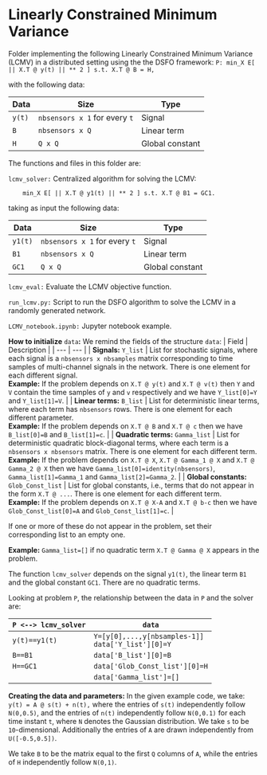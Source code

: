 # Linearly Constrained Minimum Variance
 
Folder implementing the following Linearly Constrained Minimum Variance (LCMV) in a distributed setting using the the DSFO framework:
``
P: min_X E[ || X.T @ y(t) || ** 2 ] s.t. X.T @ B = H,
``

with the following data:

|Data|Size|Type|
| --- | --- | --- |
| `y(t)` | `nbsensors x 1` for every `t` | Signal |
| `B` | `nbsensors x Q` | Linear term |
| `H` | `Q x Q` | Global constant |


The functions and files in this folder are:

`lcmv_solver:` Centralized algorithm for solving the LCMV:

        min_X E[ || X.T @ y1(t) || ** 2 ] s.t. X.T @ B1 = GC1.

taking as input the following data:

|Data|Size|Type|
| --- | --- | --- |
| `y1(t)` | `nbsensors x 1` for every `t` | Signal |
| `B1` | `nbsensors x Q` | Linear term |
| `GC1` | `Q x Q` | Global constant |

`lcmv_eval:`  Evaluate the LCMV objective function.

`run_lcmv.py:` Script to run the DSFO algorithm to solve the LCMV in a randomly generated network.

`LCMV_notebook.ipynb:` Jupyter notebook example.

**How to initialize** `data`**:** We remind the fields of the structure `data`:
| Field | Description |
 | --- | --- |
 | **Signals:** `Y_list` | List for stochastic signals, where each signal is a `nbsensors x nbsamples` matrix corresponding to time samples of multi-channel signals in the network. There is one element for each different signal. <br /> **Example:** If the problem depends on `X.T @ y(t)` and `X.T @ v(t)` then `Y` and `V` contain the time samples of `y` and `v` respectively and we have `Y_list[0]=Y` and `Y_list[1]=V`. |
| **Linear terms:** `B_list` | List for deterministic linear terms, where each term has `nbsensors` rows. There is one element for each different parameter. <br />**Example:** If the problem depends on `X.T @ B` and `X.T @ c` then we have `B_list[0]=B` and `B_list[1]=c`. |
| **Quadratic terms:** `Gamma_list` | List for deterministic quadratic block-diagonal terms, where each term is a `nbsensors x nbsensors` matrix. There is one element for each different term. <br />**Example:** If the problem depends on `X.T @ X`, `X.T @ Gamma_1 @ X` and `X.T @ Gamma_2 @ X` then we have `Gamma_list[0]=identity(nbsensors)`, `Gamma_list[1]=Gamma_1` and `Gamma_list[2]=Gamma_2`. |
| **Global constants:** `Glob_Const_list` | List for global constants, i.e., terms that do not appear in the form `X.T @ ...`. There is one element for each different term. <br />**Example:** If the problem depends on `X.T @ X-A` and `X.T @ b-c` then we have `Glob_Const_list[0]=A` and `Glob_Const_list[1]=c`. |

If one or more of these do not appear in the problem, set their corresponding list to an empty one.

**Example:** `Gamma_list=[]` if no quadratic term `X.T @ Gamma @ X` appears in the problem.

The function `lcmv_solver` depends on the signal `y1(t)`, the linear term `B1` and the global constant `GC1`. There are no quadratic terms.

Looking at problem `P`, the relationship between the data in `P` and the solver are:

|`P <--> lcmv_solver`| `data` |
| --- | --- |
| `y(t)==y1(t)` | `Y=[y[0],...,y[nbsamples-1]]`<br />`data['Y_list'][0]=Y` |
| `B==B1` | `data['B_list'][0]=B` |
| `H==GC1`| `data['Glob_Const_list'][0]=H` |
|  | `data['Gamma_list']=[]` |

**Creating the data and parameters:** In the given example code, we take:
``
y(t) = A @ s(t) + n(t),
``
where the entries of `s(t)` independently follow `N(0,0.5)`, and the entries of `n(t)` independently follow `N(0,0.1)` for each time instant `t`, where `N` denotes the Gaussian distribution. We take `s` to be `10`-dimensional. Additionally the entries of `A` are drawn independently from `U([-0.5,0.5])`.

We take `B` to be the matrix equal to the first `Q` columns of `A`, while the entries of `H` independently follow `N(0,1)`.